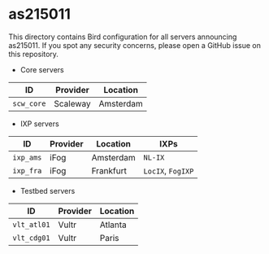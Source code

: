 # as215011

This directory contains Bird configuration for all servers announcing as215011. If you spot any security concerns, please open a GitHub issue on this repository.

* Core servers

ID          | Provider     | Location
------------| -------------|-----------
`scw_core`  | Scaleway     | Amsterdam

* IXP servers

ID         | Provider    | Location    |  IXPs
-----------| ------------|-------------|--------------------
`ixp_ams`  | iFog        | Amsterdam   | `NL-IX`
`ixp_fra`  | iFog        | Frankfurt   | `LocIX`, `FogIXP`

* Testbed servers

ID           | Provider      | Location
-------------| --------------|-----------
`vlt_atl01`  | Vultr       | Atlanta
`vlt_cdg01`  | Vultr       | Paris
